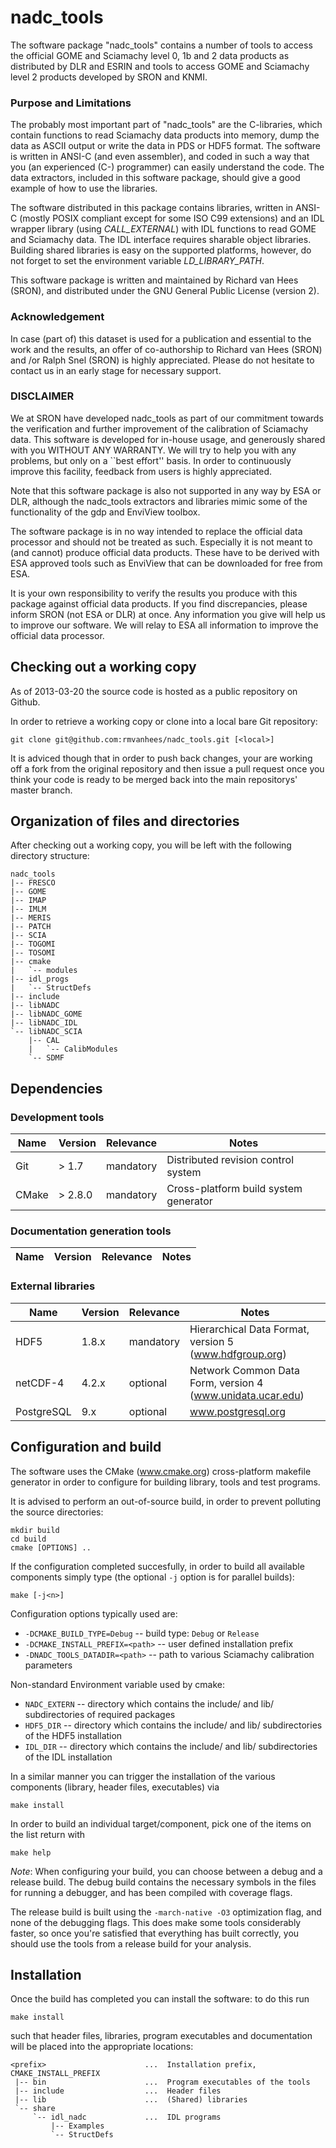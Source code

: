 nadc_tools
==========

The software package "nadc_tools" contains a number of tools to access the official GOME and Sciamachy level 0, 1b and 2 data products as distributed by DLR and ESRIN and tools to access GOME and Sciamachy level 2 products developed by SRON and KNMI. 

### Purpose and Limitations ###
The probably most important part of "nadc_tools" are the C-libraries, which contain functions to read Sciamachy data products into memory, dump the data as ASCII output or write the data in PDS or HDF5 format. The software is written in ANSI-C (and even assembler), and coded in such a way that you (an experienced (C-) programmer) can easily understand the code. The data extractors, included in this software package, should give a good example of how to use the libraries.

The software distributed in this package contains libraries, written in ANSI-C (mostly POSIX compliant except for 
some ISO C99 extensions) and an IDL wrapper library (using _CALL_EXTERNAL_) with IDL functions to read GOME and Sciamachy data. 
The IDL interface requires sharable object libraries. Building shared libraries is easy on the supported platforms, however, do not forget to set the environment variable _LD_LIBRARY_PATH_.

This software package is written and maintained by Richard van Hees (SRON), and distributed under the GNU General Public License (version 2).

### Acknowledgement ###
In case (part of) this dataset is used for a publication and essential to the work and the results, an offer of co-authorship to Richard van Hees (SRON) and /or Ralph Snel (SRON) is highly appreciated. Please do not hesitate to contact us in an early stage for necessary support.

### DISCLAIMER ###
We at SRON have developed nadc_tools as part of our commitment towards the verification and further improvement of the calibration of Sciamachy data. This software is developed for in-house usage, and generously shared with you WITHOUT ANY WARRANTY. We will try to help you with any problems, but only on a ``best effort'' basis. In order to continuously improve this facility, feedback from users is highly appreciated. 

Note that this software package is also not supported in any way by ESA or DLR, although the nadc_tools extractors and libraries mimic some of the functionality of the gdp and EnviView toolbox.

The software package is in no way intended to replace the official data processor and should not be treated as such. Especially it is not meant to (and cannot) produce official data products. These have to be derived with ESA approved tools such as EnviView that can be downloaded for free from ESA.

It is your own responsibility to verify the results you produce with this package against official data products. If you find discrepancies, please inform SRON (not ESA or DLR) at once. Any information you give will help us to improve our software. We will relay to ESA all information to improve the official data processor.

## Checking out a working copy ##
As of 2013-03-20 the source code is hosted as a public repository on Github.

In order to retrieve a working copy or clone into a local bare Git repository:

    git clone git@github.com:rmvanhees/nadc_tools.git [<local>]

It is adviced though that in order to push back changes, your are working off a fork from the original repository and then issue a pull request once you think your code is ready to be merged back into the main repositorys' master
branch.

## Organization of files and directories ##
After checking out a working copy, you will be left with the following directory structure:

    nadc_tools
    |-- FRESCO
    |-- GOME
    |-- IMAP
    |-- IMLM
    |-- MERIS
    |-- PATCH
    |-- SCIA
    |-- TOGOMI
    |-- TOSOMI
    |-- cmake
    |   `-- modules
    |-- idl_progs
    |   `-- StructDefs
    |-- include
    |-- libNADC
    |-- libNADC_GOME
    |-- libNADC_IDL
    `-- libNADC_SCIA
        |-- CAL
        |   `-- CalibModules
        `-- SDMF

## Dependencies ##

### Development tools ###

| Name  | Version | Relevance | Notes                                  |
|-------|---------|-----------|----------------------------------------|
| Git   | > 1.7   | mandatory | Distributed revision control system    |
| CMake | > 2.8.0 | mandatory | Cross-platform build system generator  |

### Documentation generation tools ###

| Name    | Version | Relevance | Notes                                    |
|---------|---------|-----------|------------------------------------------|

### External libraries ###

| Name      | Version | Relevance | Notes                                                      |
|-----------|---------|-----------|------------------------------------------------------------|
| HDF5      | 1.8.x   | mandatory | Hierarchical Data Format, version 5 (www.hdfgroup.org)     |
| netCDF-4  | 4.2.x   | optional  | Network Common Data Form, version 4 (www.unidata.ucar.edu) |                                                      |
| PostgreSQL| 9.x     | optional  | www.postgresql.org                                         |


## Configuration and build ##

The software uses the CMake (www.cmake.org) cross-platform makefile generator in order to configure for building library, tools and test programs.

It is advised to perform an out-of-source build, in order to prevent polluting the source directories:

    mkdir build
    cd build
    cmake [OPTIONS] ..

If the configuration completed succesfully, in order to build all available components simply type (the optional `-j` option is for parallel builds):

    make [-j<n>]

Configuration options typically used are:

 * `-DCMAKE_BUILD_TYPE=Debug` -- build type: `Debug` or `Release`
 * `-DCMAKE_INSTALL_PREFIX=<path>` -- user defined installation prefix
 * `-DNADC_TOOLS_DATADIR=<path>` -- path to various Sciamachy calibration parameters

Non-standard Environment variable used by cmake:
 * `NADC_EXTERN` -- directory which contains the include/ and lib/ subdirectories of required packages
 * `HDF5_DIR` -- directory which contains the include/ and lib/ subdirectories of the HDF5 installation
 * `IDL_DIR` -- directory which contains the include/ and lib/ subdirectories of the IDL installation

In a similar manner you can trigger the installation of the various components (library, header files, executables) via

    make install

In order to build an individual target/component, pick one of the items on the list return with

    make help

_Note_: When configuring your build, you can choose between a debug and a release build. The debug build contains the necessary symbols in the files for running a debugger, and has been compiled with coverage flags.

The release build is built using the `-march-native -O3` optimization flag, and none of the debugging flags. This does make some tools considerably faster, so once you're satisfied that everything has built correctly, you should use the tools from a release build for your analysis.

## Installation ##

Once the build has completed you can install the software: to do this run

    make install

such that header files, libraries, program executables and documentation will be placed into the appropriate locations:

    <prefix>                      ...  Installation prefix, CMAKE_INSTALL_PREFIX
     |-- bin                      ...  Program executables of the tools
     |-- include                  ...  Header files
     |-- lib                      ...  (Shared) libraries
     `-- share
         `-- idl_nadc             ...  IDL programs
             |-- Examples
             `-- StructDefs

